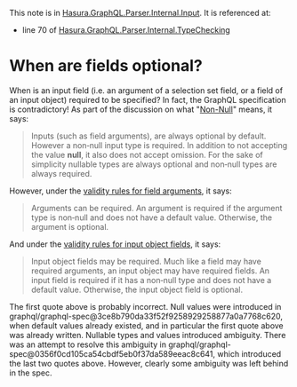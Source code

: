 This note is in [Hasura.GraphQL.Parser.Internal.Input](https://github.com/hasura/graphql-engine/blob/master/server/src-lib/Hasura/GraphQL/Parser/Internal/Input.hs#L59).
It is referenced at:
  - line 70 of [Hasura.GraphQL.Parser.Internal.TypeChecking](https://github.com/hasura/graphql-engine/blob/master/server/src-lib/Hasura/GraphQL/Parser/Internal/TypeChecking.hs#L70)

# When are fields optional?


When is an input field (i.e. an argument of a selection set field, or a field of
an input object) required to be specified? In fact, the GraphQL specification is
contradictory! As part of the discussion on what
"[Non-Null](http://spec.graphql.org/June2018/#sec-Type-System.Non-Null)" means,
it says:

> Inputs (such as field arguments), are always optional by default. However a
> non‐null input type is required. In addition to not accepting the value
> **null**, it also does not accept omission. For the sake of simplicity
> nullable types are always optional and non‐null types are always required.

However, under the [validity rules for field
arguments](http://spec.graphql.org/June2018/#sec-Required-Arguments), it says:

> Arguments can be required. An argument is required if the argument type is
> non‐null and does not have a default value. Otherwise, the argument is
> optional.

And under the [validity rules for input object
fields](http://spec.graphql.org/June2018/#sec-Input-Object-Required-Fields), it
says:

> Input object fields may be required. Much like a field may have required
> arguments, an input object may have required fields. An input field is
> required if it has a non‐null type and does not have a default
> value. Otherwise, the input object field is optional.

The first quote above is probably incorrect. Null values were introduced in
graphql/graphql-spec@3ce8b790da33f52f9258929258877a0a7768c620, when default
values already existed, and in particular the first quote above was already
written. Nullable types and values introduced ambiguity. There was an attempt to
resolve this ambiguity in
graphql/graphql-spec@0356f0cd105ca54cbdf5eb0f37da589eeac8c641, which introduced
the last two quotes above. However, clearly some ambiguity was left behind in
the spec.

